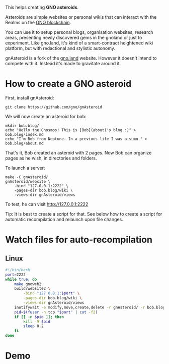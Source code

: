 This helps creating **GNO asteroids**.

Asteroids are simple websites or personal wikis that can interact with the Realms on the [GNO blockchain](https://github.com/gnolang/gno). 

You can use it to setup personal blogs, organisation websites, research areas, presenting newly discovered gems in the gnoland or just to experiment. Like gno.land, it's kind of a smart-contract heightened wiki platform, but with redactional and stylistic autonomy.

gnAsteroid is a fork of the [gno.land](https://gno.land) website. However it doesn't intend to compete with it. Instead it's made to gravitate around it. 

# How to create a GNO asteroid

First, install gnAsteroid:

`git clone https://github.com/gno/gnAsteroid`

We will now create an asteroid for bob:

```
mkdir bob.blog/
echo "Hello the Gnosmos! This is [Bob](about)'s blog :)" > bob.blog/index.md
echo "I'm Bob from Neptune. In a previous life I was a sumo." > bob.blog/about.md
```

That's it, Bob created an asteroid with 2 pages.
Now Bob can organize pages as he wish, in directories and folders.

To launch a server:

```
make -C gnAsteroid/
gnAsteroid/website \
    -bind "127.0.0.1:2222" \
    -pages-dir bob.blog/wiki \
    -views-dir gnAsteroid/views
```

To test, he can visit http://127.0.0.1:2222

Tip: It is best to create a script for that.
See below how to create a script for automatic recompilation
and relaunch upon file changes.

# Watch files for auto-recompilation

## Linux

```bash
#!/bin/bash	
port=2222
while true; do
    make gnoweb2
    build/website2 \
        -bind "127.0.0.1:$port" \
        -pages-dir bob.blog/wiki \
        -views-dir gnAsteroid/views
    inotifywait -e modify,move,create,delete -r gnAsteroid/ -r bob.blog/
    pid=$(fuser -n tcp "$port" | cut -f2)
    if [[ -n $pid ]]; then
        kill -9 $pid
        sleep 0.2 
    fi
done
```

# Demo

